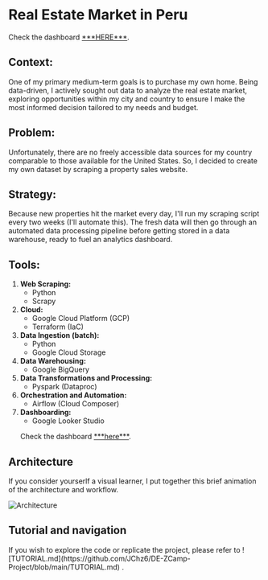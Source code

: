 <!DOCTYPE html>
<html lang="en">
<head>
  <meta charset="UTF-8">
  <meta name="viewport" content="width=device-width, initial-scale=1.0">
</head>
<body>
  <h1>Real Estate Market in Peru</h1>

  <p>Check the dashboard <a href="https://lookerstudio.google.com/reporting/12479d0d-f7b8-4cdb-b7f3-f987547e56bb">***HERE***</a>.</p>

  <h2>Context:</h2>
  <p>One of my primary medium-term goals is to purchase my own home. Being data-driven, I actively sought out data to analyze the real estate market, exploring opportunities within my city and country to ensure I make the most informed decision tailored to my needs and budget.</p>

  <h2>Problem:</h2>
  <p>Unfortunately, there are no freely accessible data sources for my country comparable to those available for the United States. So, I decided to create my own dataset by scraping a property sales website.</p>
  
  <h2>Strategy:</h2>
  <p>Because new properties hit the market every day, I'll run my scraping script every two weeks (I'll automate this). The fresh data will then go through an automated data processing pipeline before getting stored in a data warehouse, ready to fuel an analytics dashboard.</p>

<h2>Tools:</h2>
<ol>
  <li>
    <strong>Web Scraping:</strong>
    <ul>
      <li>Python</li>
      <li>Scrapy</li>
    </ul>
  </li>
  <li>
    <strong>Cloud:</strong>
    <ul>
      <li>Google Cloud Platform (GCP)</li>
      <li>Terraform (IaC)</li>
    </ul>
  </li>
  <li>
    <strong>Data Ingestion (batch):</strong>
    <ul>
      <li>Python</li>
      <li>Google Cloud Storage</li>
      </ul>
  </li>
  <li>
    <strong>Data Warehousing:</strong>
    <ul>
      <li>Google BigQuery</li>
    </ul>
  </li>
  <li>
    <strong>Data Transformations and Processing:</strong>
    <ul>
      <li>Pyspark (Dataproc)</li>
    </ul>
  </li>
    <li>
    <strong>Orchestration and Automation:</strong>
    <ul>
      <li>Airflow (Cloud Composer)</li>
    </ul>
  </li>
  <li>
    <strong>Dashboarding:</strong>
    <ul>
      <li>Google Looker Studio</li>
    </ul>
    <p>Check the dashboard <a href="https://lookerstudio.google.com/reporting/12479d0d-f7b8-4cdb-b7f3-f987547e56bb">***here***</a>.</p>
  </li>
</ol>


  <h2>Architecture</h2>
  <p>If you consider yourserlf a visual learner, I put together this brief animation of the architecture and workflow.</p>
  
  
  
  ![Architecture](https://github.com/JChz6/DE-ZCamp-Project/assets/116318822/52293665-d9aa-4330-9bf0-5c3d556780a6)

  
  
  <h2>Tutorial and navigation</h2>
  <p>If you wish to explore the code or replicate the project, please refer to ![TUTORIAL.md](https://github.com/JChz6/DE-ZCamp-Project/blob/main/TUTORIAL.md) .</p>


</body>
</html>
